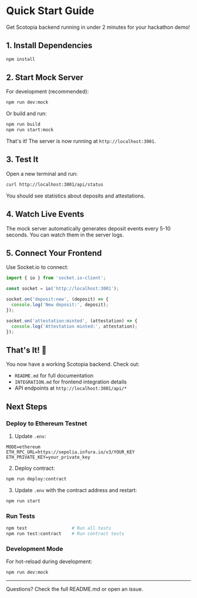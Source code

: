 # Quick Start Guide

Get Scotopia backend running in under 2 minutes for your hackathon demo!

## 1. Install Dependencies

```bash
npm install
```

## 2. Start Mock Server

For development (recommended):
```bash
npm run dev:mock
```

Or build and run:
```bash
npm run build
npm run start:mock
```

That's it! The server is now running at `http://localhost:3001`.

## 3. Test It

Open a new terminal and run:

```bash
curl http://localhost:3001/api/status
```

You should see statistics about deposits and attestations.

## 4. Watch Live Events

The mock server automatically generates deposit events every 5-10 seconds. You can watch them in the server logs.

## 5. Connect Your Frontend

Use Socket.io to connect:

```javascript
import { io } from 'socket.io-client';

const socket = io('http://localhost:3001');

socket.on('deposit:new', (deposit) => {
  console.log('New deposit:', deposit);
});

socket.on('attestation:minted', (attestation) => {
  console.log('Attestation minted:', attestation);
});
```

## That's It! 🎉

You now have a working Scotopia backend. Check out:
- `README.md` for full documentation
- `INTEGRATION.md` for frontend integration details
- API endpoints at `http://localhost:3001/api/*`

## Next Steps

### Deploy to Ethereum Testnet

1. Update `.env`:
```env
MODE=ethereum
ETH_RPC_URL=https://sepolia.infura.io/v3/YOUR_KEY
ETH_PRIVATE_KEY=your_private_key
```

2. Deploy contract:
```bash
npm run deploy:contract
```

3. Update `.env` with the contract address and restart:
```bash
npm run start
```

### Run Tests

```bash
npm test                 # Run all tests
npm run test:contract    # Run contract tests
```

### Development Mode

For hot-reload during development:

```bash
npm run dev:mock
```

---

Questions? Check the full README.md or open an issue.

